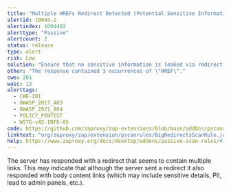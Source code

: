 ```yaml
---
title: "Multiple HREFs Redirect Detected (Potential Sensitive Information Leak)"
alertid: 10044-2
alertindex: 1004402
alerttype: "Passive"
alertcount: 2
status: release
type: alert
risk: Low
solution: "Ensure that no sensitive information is leaked via redirect responses. Redirect responses should have almost no content."
other: "The response contained 3 occurrences of \"HREF\"."
cwe: 201
wasc: 13
alerttags: 
  - CWE-201
  - OWASP_2017_A03
  - OWASP_2021_A04
  - POLICY_PENTEST
  - WSTG-v42-INFO-05
code: https://github.com/zaproxy/zap-extensions/blob/main/addOns/pscanrules/src/main/java/org/zaproxy/zap/extension/pscanrules/BigRedirectsScanRule.java
linktext: "org/zaproxy/zap/extension/pscanrules/BigRedirectsScanRule.java"
help: https://www.zaproxy.org/docs/desktop/addons/passive-scan-rules/#id-10044
---
```

The server has responded with a redirect that seems to contain multiple links. This may indicate that although the server sent a redirect it also responded with body content links (which may include sensitive details, PII, lead to admin panels, etc.).
